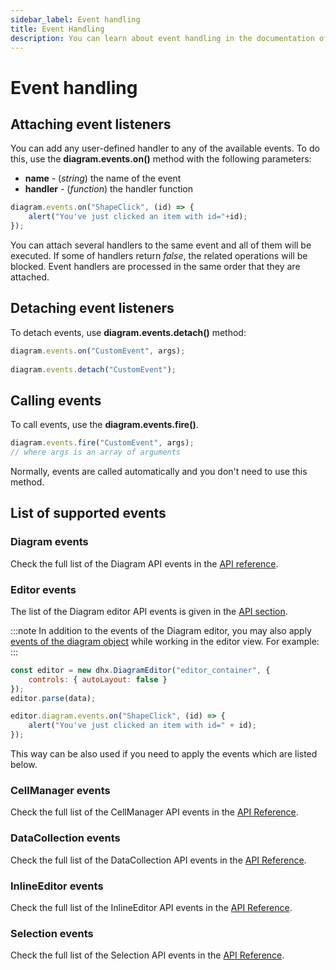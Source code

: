 ```yaml
---
sidebar_label: Event handling
title: Event Handling
description: You can learn about event handling in the documentation of the DHTMLX JavaScript Diagram library. Browse developer guides and API reference, try out code examples and live demos, and download a free 30-day evaluation version of DHTMLX Diagram.
---
```


# Event handling

## Attaching event listeners

You can add any user-defined handler to any of the available events. To do this, use the **diagram.events.on()** method with the following parameters:

- **name** - (*string*) the name of the event
- **handler** - (*function*) the handler function

~~~jsx
diagram.events.on("ShapeClick", (id) => {
    alert("You've just clicked an item with id="+id);
});
~~~

You can attach several handlers to the same event and all of them will be executed. If some of handlers return *false*, the related operations will be blocked. Event handlers are processed in the same order that they are attached.

## Detaching event listeners

To detach events, use **diagram.events.detach()** method:

~~~jsx
diagram.events.on("CustomEvent", args);
 
diagram.events.detach("CustomEvent");
~~~

## Calling events

To call events, use the **diagram.events.fire()**.

~~~jsx
diagram.events.fire("CustomEvent", args);
// where args is an array of arguments
~~~

Normally, events are called automatically and you don't need to use this method.

## List of supported events

### Diagram events

Check the full list of the Diagram API events in the [API reference](../../api/diagram/api_overview/#diagram-events). 

### Editor events

The list of the Diagram editor API events is given in the [API section](/api/diagram_editor/editor/events/overview/).

:::note
In addition to the events of the Diagram editor, you may also apply [events of the diagram object](../../api/diagram/api_overview/#diagram-events) while working in the editor view. For example:
:::

~~~jsx {6-8}
const editor = new dhx.DiagramEditor("editor_container", {
    controls: { autoLayout: false }
});
editor.parse(data);

editor.diagram.events.on("ShapeClick", (id) => {
    alert("You've just clicked an item with id=" + id);
});
~~~

This way can be also used if you need to apply the events which are listed below.

### CellManager events

Check the full list of the CellManager API events in the [API Reference](../../api/cell_manager/#events). 

### DataCollection events

Check the full list of the DataCollection API events in the [API Reference](../../api/data_collection/#events).

### InlineEditor events

Check the full list of the InlineEditor API events in the [API Reference](../../api/inline_editor/#events).

### Selection events

Check the full list of the Selection API events in the [API Reference](../../api/selection/#events).
